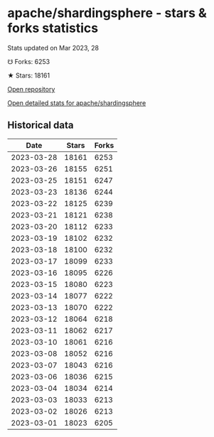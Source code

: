 # apache/shardingsphere - stars & forks statistics

Stats updated on Mar 2023, 28

☋ Forks: 6253

★ Stars: 18161

[Open repository](https://github.com/apache/shardingsphere)

[Open detailed stats for apache/shardingsphere](https://reviewgithub.com/rep/apache/shardingsphere)

## Historical data
| Date | Stars | Forks |
|------|-------|-------|
| 2023-03-28 | 18161 | 6253 | 
| 2023-03-26 | 18155 | 6251 | 
| 2023-03-25 | 18151 | 6247 | 
| 2023-03-23 | 18136 | 6244 | 
| 2023-03-22 | 18125 | 6239 | 
| 2023-03-21 | 18121 | 6238 | 
| 2023-03-20 | 18112 | 6233 | 
| 2023-03-19 | 18102 | 6232 | 
| 2023-03-18 | 18100 | 6232 | 
| 2023-03-17 | 18099 | 6233 | 
| 2023-03-16 | 18095 | 6226 | 
| 2023-03-15 | 18080 | 6223 | 
| 2023-03-14 | 18077 | 6222 | 
| 2023-03-13 | 18070 | 6222 | 
| 2023-03-12 | 18064 | 6218 | 
| 2023-03-11 | 18062 | 6217 | 
| 2023-03-10 | 18061 | 6216 | 
| 2023-03-08 | 18052 | 6216 | 
| 2023-03-07 | 18043 | 6216 | 
| 2023-03-06 | 18036 | 6215 | 
| 2023-03-04 | 18034 | 6214 | 
| 2023-03-03 | 18033 | 6213 | 
| 2023-03-02 | 18026 | 6213 | 
| 2023-03-01 | 18023 | 6205 | 

